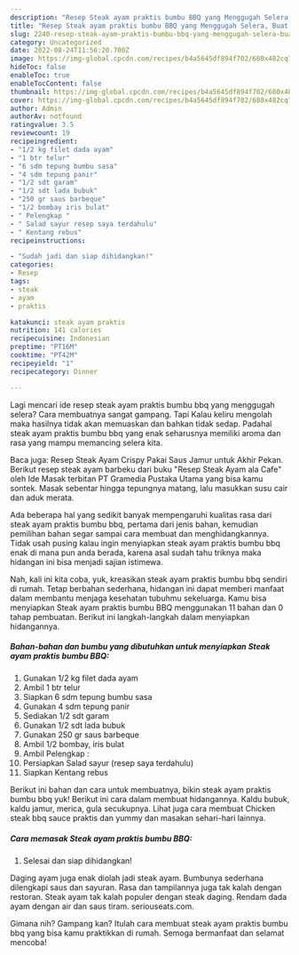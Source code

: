 ```yaml
---
description: "Resep Steak ayam praktis bumbu BBQ yang Menggugah Selera, Buat Buka Puasa Enak Banget"
title: "Resep Steak ayam praktis bumbu BBQ yang Menggugah Selera, Buat Buka Puasa Enak Banget"
slug: 2240-resep-steak-ayam-praktis-bumbu-bbq-yang-menggugah-selera-buat-buka-puasa-enak-banget
category: Uncategorized
date: 2022-08-24T11:56:20.700Z
image: https://img-global.cpcdn.com/recipes/b4a5645df894f702/680x482cq70/steak-ayam-praktis-bumbu-bbq-foto-resep-utama.jpg
hideToc: false
enableToc: true
enableTocContent: false
thumbnail: https://img-global.cpcdn.com/recipes/b4a5645df894f702/680x482cq70/steak-ayam-praktis-bumbu-bbq-foto-resep-utama.jpg
cover: https://img-global.cpcdn.com/recipes/b4a5645df894f702/680x482cq70/steak-ayam-praktis-bumbu-bbq-foto-resep-utama.jpg
author: Admin
authorAv: notfound
ratingvalue: 3.5
reviewcount: 19
recipeingredient:
- "1/2 kg filet dada ayam"
- "1 btr telur"
- "6 sdm tepung bumbu sasa"
- "4 sdm tepung panir"
- "1/2 sdt garam"
- "1/2 sdt lada bubuk"
- "250 gr saus barbeque"
- "1/2 bombay iris bulat"
- " Pelengkap "
- " Salad sayur resep saya terdahulu"
- " Kentang rebus"
recipeinstructions:

- "Sudah jadi dan siap dihidangkan!"
categories:
- Resep
tags:
- steak
- ayam
- praktis

katakunci: steak ayam praktis 
nutrition: 141 calories
recipecuisine: Indonesian
preptime: "PT16M"
cooktime: "PT42M"
recipeyield: "1"
recipecategory: Dinner

---
```



Lagi mencari ide resep steak ayam praktis bumbu bbq yang menggugah selera? Cara membuatnya sangat gampang. Tapi Kalau keliru mengolah maka hasilnya tidak akan memuaskan dan bahkan tidak sedap. Padahal steak ayam praktis bumbu bbq yang enak seharusnya memiliki aroma dan rasa yang mampu memancing selera kita.


Baca juga: Resep Steak Ayam Crispy Pakai Saus Jamur untuk Akhir Pekan. Berikut resep steak ayam barbeku dari buku &#34;Resep Steak Ayam ala Cafe&#34; oleh Ide Masak terbitan PT Gramedia Pustaka Utama yang bisa kamu sontek. Masak sebentar hingga tepungnya matang, lalu masukkan susu cair dan aduk merata.

Ada beberapa hal yang sedikit banyak mempengaruhi kualitas rasa dari steak ayam praktis bumbu bbq, pertama dari jenis bahan, kemudian pemilihan bahan segar sampai cara membuat dan menghidangkannya. Tidak usah pusing kalau ingin menyiapkan steak ayam praktis bumbu bbq enak di mana pun anda berada, karena asal sudah tahu triknya maka hidangan ini bisa menjadi sajian istimewa.


Nah, kali ini kita coba, yuk, kreasikan steak ayam praktis bumbu bbq sendiri di rumah. Tetap berbahan sederhana, hidangan ini dapat memberi manfaat dalam membantu menjaga kesehatan tubuhmu sekeluarga. Kamu bisa menyiapkan Steak ayam praktis bumbu BBQ menggunakan 11 bahan dan 0 tahap pembuatan. Berikut ini langkah-langkah dalam menyiapkan hidangannya.

<!--inarticleads1-->

##### Bahan-bahan dan bumbu yang dibutuhkan untuk menyiapkan Steak ayam praktis bumbu BBQ:

1. Gunakan 1/2 kg filet dada ayam
1. Ambil 1 btr telur
1. Siapkan 6 sdm tepung bumbu sasa
1. Gunakan 4 sdm tepung panir
1. Sediakan 1/2 sdt garam
1. Gunakan 1/2 sdt lada bubuk
1. Gunakan 250 gr saus barbeque
1. Ambil 1/2 bombay, iris bulat
1. Ambil  Pelengkap :
1. Persiapkan  Salad sayur (resep saya terdahulu)
1. Siapkan  Kentang rebus


Berikut ini bahan dan cara untuk membuatnya, bikin steak ayam praktis bumbu bbq yuk! Berikut ini cara dalam membuat hidangannya. Kaldu bubuk, kaldu jamur, merica, gula secukupnya. Lihat juga cara membuat Chicken steak bbq sauce praktis dan yummy dan masakan sehari-hari lainnya. 

<!--inarticleads2-->

##### Cara memasak Steak ayam praktis bumbu BBQ:


1. Selesai dan siap dihidangkan!

Daging ayam juga enak diolah jadi steak ayam. Bumbunya sederhana dilengkapi saus dan sayuran. Rasa dan tampilannya juga tak kalah dengan restoran. Steak ayam tak kalah populer dengan steak daging. Rendam dada ayam dengan air dan saus tiram. seriouseats.com. 

Gimana nih? Gampang kan? Itulah cara membuat steak ayam praktis bumbu bbq yang bisa kamu praktikkan di rumah. Semoga bermanfaat dan selamat mencoba!
